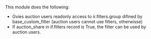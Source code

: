 This module does the following:

- Gvies auction users readonly access to ir.filters.group difined by
  base_custom_filter (auction users cannot use filters, otherwisse)
- If auction_share in if.filters record is True, the filter can be used
  by auction users.
